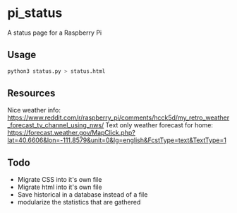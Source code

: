 # pi_status

A status page for a Raspberry Pi

## Usage

```bash
python3 status.py > status.html
```

## Resources

Nice weather info:
<https://www.reddit.com/r/raspberry_pi/comments/hcck5d/my_retro_weather_forecast_tv_channel_using_nws/>
Text only weather forecast for home:
<https://forecast.weather.gov/MapClick.php?lat=40.6606&lon=-111.8579&unit=0&lg=english&FcstType=text&TextType=1>

## Todo

- Migrate CSS into it's own file
- Migrate html into it's own file
- Save historical in a database instead of a file
- modularize the statistics that are gathered
